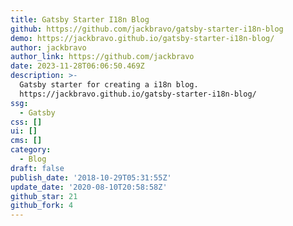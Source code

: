 ```yaml
---
title: Gatsby Starter I18n Blog
github: https://github.com/jackbravo/gatsby-starter-i18n-blog
demo: https://jackbravo.github.io/gatsby-starter-i18n-blog/
author: jackbravo
author_link: https://github.com/jackbravo
date: 2023-11-28T06:06:50.469Z
description: >-
  Gatsby starter for creating a i18n blog.
  https://jackbravo.github.io/gatsby-starter-i18n-blog/
ssg:
  - Gatsby
css: []
ui: []
cms: []
category:
  - Blog
draft: false
publish_date: '2018-10-29T05:31:55Z'
update_date: '2020-08-10T20:58:58Z'
github_star: 21
github_fork: 4
---
```

